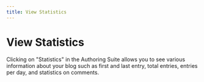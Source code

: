 ```yaml
---
title: View Statistics
---
```


# View Statistics

Clicking on "Statistics" in the Authoring Suite allows you to see various information about your blog such as first and last entry, total entries, entries per day, and statistics on comments.